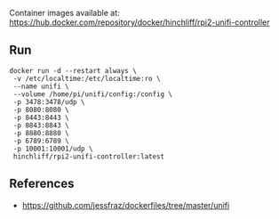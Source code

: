 Container images available at: https://hub.docker.com/repository/docker/hinchliff/rpi2-unifi-controller

## Run
```shell
docker run -d --restart always \
 -v /etc/localtime:/etc/localtime:ro \
 --name unifi \
 --volume /home/pi/unifi/config:/config \
 -p 3478:3478/udp \
 -p 8080:8080 \
 -p 8443:8443 \
 -p 8843:8843 \
 -p 8880:8880 \
 -p 6789:6789 \
 -p 10001:10001/udp \
 hinchliff/rpi2-unifi-controller:latest
```

## References
* https://github.com/jessfraz/dockerfiles/tree/master/unifi


